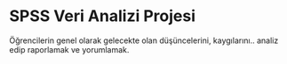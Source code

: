 # SPSS Veri Analizi Projesi

Öğrencilerin genel olarak gelecekte olan düşüncelerini, kaygılarını.. analiz edip raporlamak ve yorumlamak.

